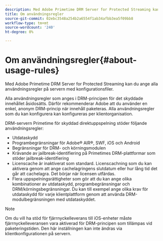 ```yaml
---
description: Med Adobe Primetime DRM Server for Protected Streaming kan du ange alla användningsregler på servern med konfigurationsfiler.
title: Om användningsregler
source-git-commit: 02ebc3548a254b2a6554f1ab34afbb3ea5f09bb8
workflow-type: tm+mt
source-wordcount: '240'
ht-degree: 0%

---
```


# Om användningsregler{#about-usage-rules}

Med Adobe Primetime DRM Server for Protected Streaming kan du ange alla användningsregler på servern med konfigurationsfiler.

Alla användningsregler som anges i DRM-principen för det skyddade innehållet åsidosätts. Därför rekommenderar Adobe att du använder en enkel, anonym DRM-princip när innehåll paketeras. Alla användningsregler som du kan konfigurera kan konfigureras per klientorganisation.

DRM-servern Primetime för skyddad direktuppspelning stöder följande användningsregler:

* Utdataskydd
* Programbegränsningar för Adobe® AIR®, SWF, iOS och Android
* Begränsningar för DRM- och körningsmodulen
* Krävande av jailbreak-identifiering på Primetimes DRM-plattformar som stöder jailbreak-identifiering
* Licenscache är inaktiverat som standard. Licenscachning som du kan aktivera genom att ange cachelagringens slutdatum eller hur lång tid det går att cachelagra. Det börjar när licensen utfärdas.
* Flera uppspelningsrättigheter som gör att du kan ange olika kombinationer av utdataskydd, programbegränsningar och DRM/körningsbegränsningar. Du kan till exempel ange olika krav för utdataskydd för varje klientplattform genom att använda DRM-modulbegränsningen med utdataskyddet.

>[!NOTE]
>
>Om du vill ha stöd för fjärrnyckelleverans till iOS-enheter måste fjärrnyckelleveransen vara aktiverad för DRM-principen som tillämpas vid paketeringstiden. Den här inställningen kan inte ändras via klientkonfigurationen på servern.
